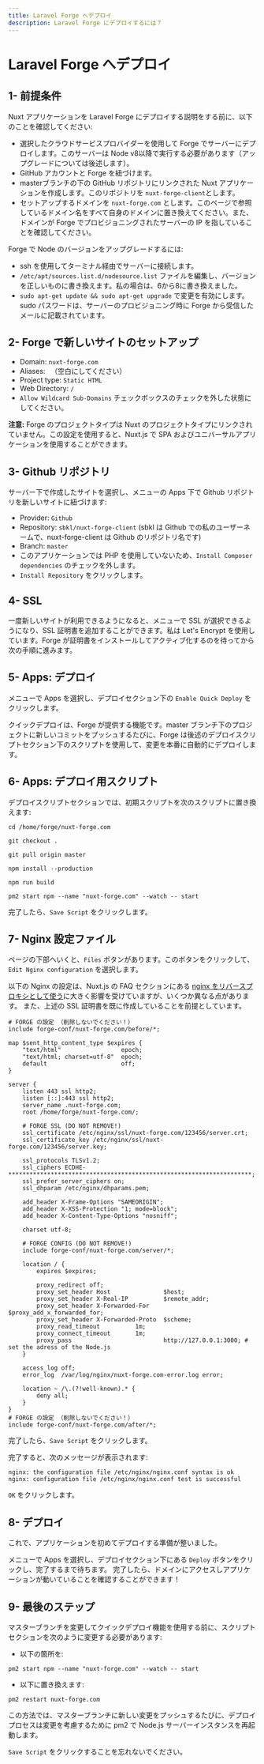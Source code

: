 ```yaml
---
title: Laravel Forge へデプロイ
description: Laravel Forge にデプロイするには？
---
```


# Laravel Forge へデプロイ

## 1- 前提条件

Nuxt アプリケーションを Laravel Forge にデプロイする説明をする前に、以下のことを確認してください:

* 選択したクラウドサービスプロバイダーを使用して Forge でサーバーにデプロイします。このサーバーは Node v8以降で実行する必要があります（アップグレードについては後述します）。
* GitHub アカウントと Forge を紐づけます。
* masterブランチの下の GitHub リポジトリにリンクされた Nuxt アプリケーションを作成します。このリポジトリを `nuxt-forge-client`とします。
* セットアップするドメインを `nuxt-forge.com` とします。このページで参照しているドメイン名をすべて自身のドメインに置き換えてください。また、ドメインが Forge でプロビジョニングされたサーバーの IP を指していることを確認してください。

Forge で Node のバージョンをアップグレードするには:
* ssh を使用してターミナル経由でサーバーに接続します。
* `/etc/apt/sources.list.d/nodesource.list` ファイルを編集し、バージョンを正しいものに書き換えます。私の場合は、6から8に書き換えました。
* `sudo apt-get update && sudo apt-get upgrade` で変更を有効にします。sudo パスワードは、サーバーのプロビジョニング時に Forge から受信したメールに記載されています。

## 2- Forge で新しいサイトのセットアップ

* Domain: `nuxt-forge.com`
* Aliases: ` `（空白にしてください）
* Project type: `Static HTML`
* Web Directory: `/`
* `Allow Wildcard Sub-Domains` チェックボックスのチェックを外した状態にしてください。

**注意:** Forge のプロジェクトタイプは Nuxt のプロジェクトタイプにリンクされていません。この設定を使用すると、Nuxt.js で SPA およびユニバーサルアプリケーションを使用することができます。

## 3- Github リポジトリ

サーバー下で作成したサイトを選択し、メニューの Apps 下で Github リポジトリを新しいサイトに紐づけます:
* Provider: `Github`
* Repository: `sbkl/nuxt-forge-client` (sbkl は Github での私のユーザーネームで、nuxt-forge-client は Github のリポジトリ名です)
* Branch: `master`
* このアプリケーションでは PHP を使用していないため、`Install Composer dependencies` のチェックを外します。
* `Install Repository` をクリックします。

## 4- SSL

一度新しいサイトが利用できるようになると、メニューで SSL が選択できるようになり、SSL 証明書を追加することができます。私は Let's Encrypt を使用しています。Forge が証明書をインストールしてアクティブ化するのを待ってから次の手順に進みます。

## 5- Apps: デプロイ

メニューで Apps を選択し、デプロイセクション下の `Enable Quick Deploy` をクリックします。

クイックデプロイは、Forge が提供する機能です。master ブランチ下のプロジェクトに新しいコミットをプッシュするたびに、Forge は後述のデプロイスクリプトセクション下のスクリプトを使用して、変更を本番に自動的にデプロイします。

## 6- Apps: デプロイ用スクリプト

デプロイスクリプトセクションでは、初期スクリプトを次のスクリプトに置き換えます:

```
cd /home/forge/nuxt-forge.com

git checkout .

git pull origin master

npm install --production

npm run build

pm2 start npm --name "nuxt-forge.com" --watch -- start
```
完了したら、`Save Script` をクリックします。

## 7- Nginx 設定ファイル

ページの下部へいくと、`Files` ボタンがあります。このボタンをクリックして、`Edit Nginx configuration` を選択します。

以下の Nginx の設定は、Nuxt.js の FAQ セクションにある [nginx をリバースプロキシとして使う](https://ja.nuxtjs.org/faq/nginx-proxy/)に大きく影響を受けていますが、いくつか異なる点があります。 また、上述の SSL 証明書を既に作成していることを前提としています。

```
# FORGE の設定 （削除しないでください！）
include forge-conf/nuxt-forge.com/before/*;

map $sent_http_content_type $expires {
    "text/html"                 epoch;
    "text/html; charset=utf-8"  epoch;
    default                     off;
}
        
server {
    listen 443 ssl http2;
    listen [::]:443 ssl http2;
    server_name .nuxt-forge.com;
    root /home/forge/nuxt-forge.com/;

    # FORGE SSL (DO NOT REMOVE!)
    ssl_certificate /etc/nginx/ssl/nuxt-forge.com/123456/server.crt;
    ssl_certificate_key /etc/nginx/ssl/nuxt-forge.com/123456/server.key;

    ssl_protocols TLSv1.2;
    ssl_ciphers ECDHE-*********************************************************************;
    ssl_prefer_server_ciphers on;
    ssl_dhparam /etc/nginx/dhparams.pem;

    add_header X-Frame-Options "SAMEORIGIN";
    add_header X-XSS-Protection "1; mode=block";
    add_header X-Content-Type-Options "nosniff";

    charset utf-8;

    # FORGE CONFIG (DO NOT REMOVE!)
    include forge-conf/nuxt-forge.com/server/*;

    location / {
        expires $expires;

        proxy_redirect off;
        proxy_set_header Host               $host;
        proxy_set_header X-Real-IP          $remote_addr;
        proxy_set_header X-Forwarded-For    $proxy_add_x_forwarded_for;
        proxy_set_header X-Forwarded-Proto  $scheme;
        proxy_read_timeout          1m;
        proxy_connect_timeout       1m;
        proxy_pass                          http://127.0.0.1:3000; # set the adress of the Node.js
    }

    access_log off;
    error_log  /var/log/nginx/nuxt-forge.com-error.log error;

    location ~ /\.(?!well-known).* {
        deny all;
    }
}
# FORGE の設定 （削除しないでください！）
include forge-conf/nuxt-forge.com/after/*;
```
完了したら、`Save Script` をクリックします。

完了すると、次のメッセージが表示されます:

```
nginx: the configuration file /etc/nginx/nginx.conf syntax is ok
nginx: configuration file /etc/nginx/nginx.conf test is successful
```

`OK` をクリックします。

## 8- デプロイ

これで、アプリケーションを初めてデプロイする準備が整いました。

メニューで Apps を選択し、デプロイセクション下にある `Deploy` ボタンをクリックし、完了するまで待ちます。 完了したら、ドメインにアクセスしアプリケーションが動いていることを確認することができます！

## 9- 最後のステップ

マスターブランチを変更してクイックデプロイ機能を使用する前に、スクリプトセクションを次のように変更する必要があります:

* 以下の箇所を:

`pm2 start npm --name "nuxt-forge.com" --watch -- start`

* 以下に置き換えます:

`pm2 restart nuxt-forge.com`

この方法では、マスターブランチに新しい変更をプッシュするたびに、デプロイプロセスは変更を考慮するために pm2 で Node.js サーバーインスタンスを再起動します。

`Save Script` をクリックすることを忘れないでください。

